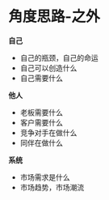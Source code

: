 # 角度思路-之外



**自己**

* 自己的瓶颈，自己的命运
* 自己可以创造什么
* 自己需要什么

**他人**

* 老板需要什么
* 客户需要什么
* 竞争对手在做什么
* 同伴在做什么

**系统**

* 市场需求是什么
* 市场趋势，市场潮流

